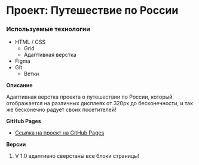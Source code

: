 # Проект: Путешествие по России

### Используемые технологии
* HTML / CSS
  * Grid
  * Адаптивная верстка
* Figma
* Git
  * Ветки


**Описание**

Адаптивная верстка проекта о путешествии по России, который отображается на различных дисплеях от 320px до бесконечности, и так же бесконечно радует своих посетителей!


**GitHub Pages**

* [Ссылка на проект на GitHub Pages](https://www.figma.com/file/5S2WSbEFL6awjVWJ0NWL8Q/Sprint-3_-Russia-_-desktop-mobile?node-id=28503%3A0)

**Версии**

1. V 1.0 адаптивно сверстаны все блоки страницы!
